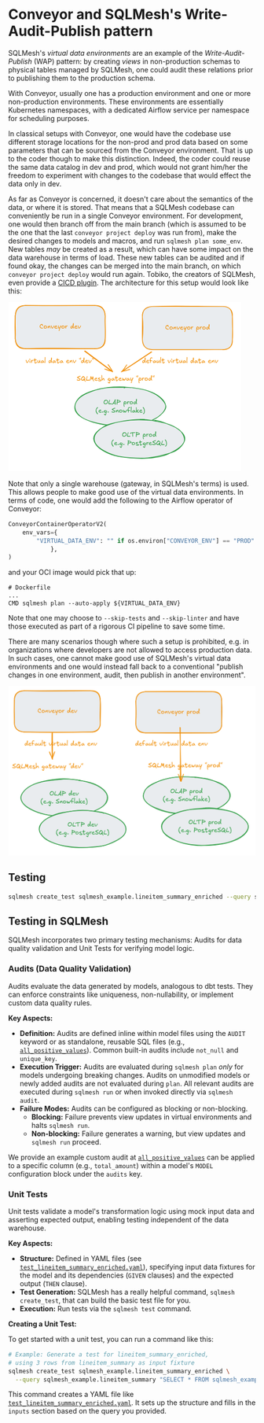 Conveyor and SQLMesh's Write-Audit-Publish pattern
==================================================
 
SQLMesh's _virtual data environments_ are an example of the
_Write-Audit-Publish_ (WAP) pattern: by creating _views_ in non-production
schemas to physical tables managed by SQLMesh, one could audit these relations
prior to publishing them to the production schema.

With Conveyor, usually one has a production environment and one or more
non-production environments. These environments are essentially Kubernetes
namespaces, with a dedicated Airflow service per namespace for scheduling
purposes.

In classical setups with Conveyor, one would have the codebase use different
storage locations for the non-prod and prod data based on some parameters that
can be sourced from the Conveyor environment. That is up to the coder though to
make this distinction. Indeed, the coder could reuse the same data catalog in
dev and prod, which would not grant him/her the freedom to experiment with
changes to the codebase that would effect the data only in dev. 

As far as Conveyor is concerned, it doesn't care about the semantics of the
data, or where it is stored. That means that a SQLMesh codebase can
conveniently be run in a single Conveyor environment. For development, one
would then branch off from the main branch (which is assumed to be the one that
the last `conveyor project deploy` was run from), make the desired changes to
models and macros, and run `sqlmesh plan some_env`. New tables _may_ be created
as a result, which can have some impact on the data warehouse in terms of load.
These new tables can be audited and if found okay, the changes can be merged
into the main branch, on which `conveyor project deploy` would run again.
Tobiko, the creators of SQLMesh, even provide a [CICD plugin](https://www.tobikodata.com/blog/intro-sqlmesh-cicd-bot).
The architecture for this setup would look like this:

![How Conveyor makes use of SQLMesh's virtual data environments](./static/conveyor_and_virtual_data_envs.png)

Note that only a single warehouse (gateway, in SQLMesh's terms) is used. This allows people to make good use of the virtual data environments. In terms of code, one would add the following to the Airflow operator of Conveyor:

```python
ConveyorContainerOperatorV2(
    env_vars={
        "VIRTUAL_DATA_ENV": "" if os.environ["CONVEYOR_ENV"] == "PROD" else os.environ["CONVEYOR_ENV"],
            },
)
```

and your OCI image would pick that up:

```
# Dockerfile
...
CMD sqlmesh plan --auto-apply ${VIRTUAL_DATA_ENV}
```

Note that one may choose to `--skip-tests` and `--skip-linter` and have
those executed as part of a rigorous CI pipeline to save some time.

There are many scenarios though where such a setup is prohibited, e.g. in
organizations where developers are not allowed to access production data. In
such cases, one cannot make good use of SQLMesh's virtual data environments and
one would instead fall back to a conventional "publish changes in one
environment, audit, then publish in another environment".

![A setup in which Conveyor does not make use of SQLMesh's virtual environments](./static/conveyor_without_virtual_data_envs.png)


## Testing

```bash
sqlmesh create_test sqlmesh_example.lineitem_summary_enriched --query sqlmesh_example.lineitem_summary "SELECT * FROM sqlmesh_example.lineitem_summary LIMIT 3"
```

## Testing in SQLMesh

SQLMesh incorporates two primary testing mechanisms: Audits for data quality validation and Unit Tests for verifying model logic.

### Audits (Data Quality Validation)

Audits evaluate the data generated by models, analogous to dbt tests. They can enforce constraints like uniqueness, non-nullability, or implement custom data quality rules.

**Key Aspects:**

*   **Definition:** Audits are defined inline within model files using the `AUDIT` keyword or as standalone, reusable SQL files (e.g., [`all_positive_values`](../audits/all_positive_values.sql)). Common built-in audits include `not_null` and `unique_key`.
*   **Execution Trigger:** Audits are evaluated during `sqlmesh plan` *only* for models undergoing breaking changes. Audits on unmodified models or newly added audits are not evaluated during `plan`. All relevant audits are executed during `sqlmesh run` or when invoked directly via `sqlmesh audit`.
*   **Failure Modes:** Audits can be configured as blocking or non-blocking.
    *   **Blocking:** Failure prevents view updates in virtual environments and halts `sqlmesh run`.
    *   **Non-blocking:** Failure generates a warning, but view updates and `sqlmesh run` proceed.

We provide an example custom audit at [`all_positive_values`](../audits/all_positive_values.sql) can be applied to a specific column (e.g., `total_amount`) within a model's `MODEL` configuration block under the `audits` key.

### Unit Tests 

Unit tests validate a model's transformation logic using mock input data and asserting expected output, enabling testing independent of the data warehouse.

**Key Aspects:**

*   **Structure:** Defined in YAML files (see [`test_lineitem_summary_enriched.yaml`](../tests/test_lineitem_summary_enriched.yaml)), specifying input data fixtures for the model and its dependencies (`GIVEN` clauses) and the expected output (`THEN` clause).
*   **Test Generation:** SQLMesh has a really helpful command, `sqlmesh create_test`, that can build the 
basic test file for you.
*   **Execution:** Run tests via the `sqlmesh test` command.

**Creating a Unit Test:**

To get started with a unit test, you can run a command like this:

```bash
# Example: Generate a test for lineitem_summary_enriched,
# using 3 rows from lineitem_summary as input fixture
sqlmesh create_test sqlmesh_example.lineitem_summary_enriched \
  --query sqlmesh_example.lineitem_summary "SELECT * FROM sqlmesh_example.lineitem_summary LIMIT 3"
```

This command creates a YAML file like [`test_lineitem_summary_enriched.yaml`](../tests/test_lineitem_summary_enriched.yaml). It sets up the structure and fills in the `inputs` section based on the query you provided.
